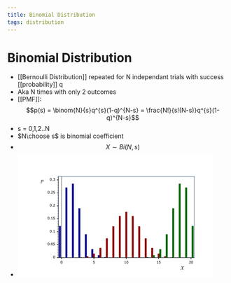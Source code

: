 ```yaml
---
title: Binomial Distribution
tags: distribution
---
```


# Binomial Distribution
- [[Bernoulli Distribution]] repeated for N independant trials with success [[probability]] q
- Aka N times with only 2 outcomes
- [[PMF]]: $$p(s) = \binom{N}{s}q^{s}(1-q)^{N-s} = \frac{N!}{s!(N-s)}q^{s}(1-q)^{N-s}$$
- s = 0,1,2..N
- $N\choose s$ is binomial coefficient
- $$X \sim Bi(N,s)$$
- ![im](assets/Pasted%20Image%2020220319133401.png)



























































































